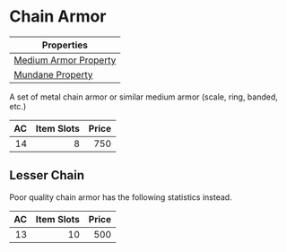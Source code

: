# Chain Armor

| Properties                                                                  |
| --------------------------------------------------------------------------- |
| [Medium Armor Property](../../Armor%20Properties/Medium%20Armor%20Property.md) |
| [Mundane Property](../../Material%20Properties/Mundane%20Property.md)    |

A set of metal chain armor or similar medium armor (scale, ring, banded, etc.)

|  AC | Item Slots | Price |
| --: | ---------: | ----: |
|  14 |          8 |   750 |

## Lesser Chain

Poor quality chain armor has the following statistics instead.

|  AC | Item Slots | Price |
| --: | ---------: | ----: |
|  13 |         10 |   500 |
